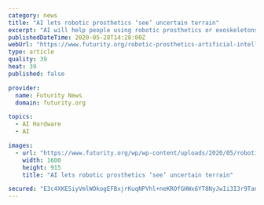 ```yaml
---
category: news
title: "AI lets robotic prosthetics ‘see’ uncertain terrain"
excerpt: "AI will help people using robotic prosthetics or exoskeletons walk securely on terrains, such as tile, brick, concrete, grass, and \"upstairs\" and \"downstairs.\""
publishedDateTime: 2020-05-28T14:28:00Z
webUrl: "https://www.futurity.org/robotic-prosthetics-artificial-intelligence-walking-2375162/"
type: article
quality: 39
heat: 39
published: false

provider:
  name: Futurity News
  domain: futurity.org

topics:
  - AI Hardware
  - AI

images:
  - url: "https://www.futurity.org/wp/wp-content/uploads/2020/05/robotic-prosthetics_1600.jpg"
    width: 1600
    height: 915
    title: "AI lets robotic prosthetics ‘see’ uncertain terrain"

secured: "E3c4XKESiyVmlWOkogEFBxjrKuqNPVhl+neKROfGHWx6YT8NyJwIi3I3r9TanwDyO70Ou0yRyKFId4mUImE4rj3pdoYIFWfmDagKIa5s9AFYXgWkGGAE8nb5p14hQaZBawmwFH6mrg8wTac4Fu+2XKKbBb7GnAUIAOB2hIw/KfUwrHhF5p/iib3s+0Y4kquJTHcycA6uzDEbQjACfkb91OGzOwIDpXRiPzfmBeRHuuNK8pihUAVxFqmMAcj7toFfZCffsQ8cUhH+cP5m1nIv+c7Mq2HpW0/Qm8LgYTO+IhhCYR3G1vguD5gorvxXowafPkdKmtaxycGrCV2gvxFK/yDkZj7bETh/IjZHHs2Ie59IkdsUWMuAXqhPS1cX5Z6rmaTBeHj67ilVQvnR0ZvcpRxuJ6O1e8J3pbC/+pZdjWZJkiEarhjtO3NIb7a6HpfleDw0ae364fMkTYH3ktqmdejTTY2b7KG/2yCUS6W9U1c=;epNcIJqb6qqxge0PWTZWzQ=="
---
```


